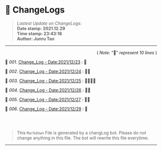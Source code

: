 # :hammer: ChangeLogs
> _Lastest Update on ChangeLogs:_<br>
> __Date stamp: 2021.12.29__<br>
> __Time stamp: 23:43:16__<br>
> __Author: Junru Tao__
---

<div align=right>

( _Note:_ ":bread:" _represent 10 lines_ )

</div> 


 :bookmark_tabs: _001_. [Change_Log - Date:2021/12/23](./2021_12_23_cl.md) : :bread:

 :bookmark_tabs: _002_. [Change_Log - Date:2021/12/24](./2021_12_24_cl.md) : :bread::bread:

 :bookmark_tabs: _003_. [Change_Log - Date:2021/12/25](./2021_12_25_cl.md) : :bread::bread::bread::bread:

 :bookmark_tabs: _004_. [Change_Log - Date:2021/12/26](./2021_12_26_cl.md) : :bread::bread:

 :bookmark_tabs: _005_. [Change_Log - Date:2021/12/27](./2021_12_27_cl.md) : :bread::bread:

 :bookmark_tabs: _006_. [Change_Log - Date:2021/12/29](./2021_12_29_cl.md) : :bread:





<br><br>

> This `Markdown` File is generated by a changLog bot. Please do not change anything in this file. The bot will rewrite this file everytime.

--------

